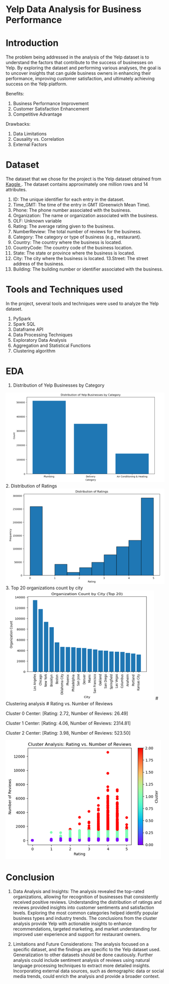 # Yelp Data Analysis for Business Performance

# Introduction
The problem being addressed in the analysis of the Yelp dataset is to understand the factors that contribute to the success of businesses on Yelp. By exploring the dataset and performing various analyses, the goal is to uncover insights that can guide business owners in enhancing their performance, improving customer satisfaction, and ultimately achieving success on the Yelp platform.

Benefits:
1. Business Performance Improvement
2. Customer Satisfaction Enhancement
3. Competitive Advantage

Drawbacks:
1. Data Limitations
2. Causality vs. Correlation
3. External Factors

# Dataset

The dataset that we chose for the project is the Yelp dataset obtained from <a href = "https://www.kaggle.com/datasets/abdulmajid115/yelp-dataset-contains-1-million-rows"> Kaggle </href> </a>. The dataset contains approximately one million rows and 14 attributes. 

1. ID: The unique identifier for each entry in the dataset.
2. Time_GMT: The time of the entry in GMT (Greenwich Mean Time).
3. Phone: The phone number associated with the business.
4. Organization: The name or organization associated with the business.
5. OLF: Unknown variable
6. Rating: The average rating given to the business.
7. NumberReview: The total number of reviews for the business.
8. Category: The category or type of business (e.g., restaurant).
9. Country: The country where the business is located.
10. CountryCode: The country code of the business location.
11. State: The state or province where the business is located.
12. City: The city where the business is located.
13.Street: The street address of the business.
14. Building: The building number or identifier associated with the business.

# Tools and Techniques used

In the project, several tools and techniques were used to analyze the Yelp dataset.
1. PySpark
2. Spark SQL
3. Dataframe API
4. Data Processing Techniques
5. Exploratory Data Analysis
6. Aggregation and Statistical Functions
7. Clustering algorithm

# EDA

1. Distribution of Yelp Businesses by Category
<img src = "Images/Distribution of Yelp Businesses by Category.png">
2. Distribution of Ratings
<img src = "Images/Distribution of Ratings.png">
3. Top 20 organizations count by city
<img src = "Images/Top 20.png">
# Clustering analysis
# Rating vs. Number of Reviews

Cluster 0 Center: [Rating: 2.72, Number of Reviews: 26.49]

Cluster 1 Center: [Rating: 4.06, Number of Reviews: 2314.81]

Cluster 2 Center: [Rating: 3.98, Number of Reviews: 523.50]

<img src = "Images/Ratings vs Reviews.png">

# Conclusion

1. Data Analysis and Insights:
The analysis revealed the top-rated organizations, allowing for recognition of businesses that consistently received positive reviews. Understanding the distribution of ratings and reviews provided insights into customer sentiments and satisfaction levels. Exploring the most common categories helped identify popular business types and industry trends.
The conclusions from the cluster analysis provide Yelp with actionable insights to enhance recommendations, targeted marketing, and market understanding for improved user experience and support for restaurant owners.

2. Limitations and Future Considerations:
The analysis focused on a specific dataset, and the findings are specific to the Yelp dataset used. Generalization to other datasets should be done cautiously. Further analysis could include sentiment analysis of reviews using natural language processing techniques to extract more detailed insights. Incorporating external data sources, such as demographic data or social media trends, could enrich the analysis and provide a broader context.
